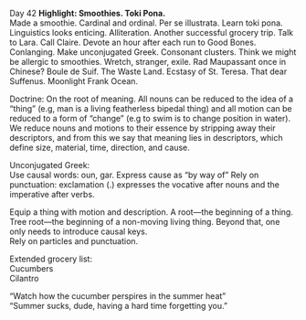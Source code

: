 Day 42 **Highlight: Smoothies. Toki Pona.**  
Made a smoothie. Cardinal and ordinal. Per se illustrata. Learn toki pona. Linguistics looks enticing. Alliteration. Another successful grocery trip. Talk to Lara. Call Claire. Devote an hour after each run to Good Bones. Conlanging. Make unconjugated Greek. Consonant clusters. Think we might be allergic to smoothies. Wretch, stranger, exile. Rad Maupassant once in Chinese? Boule de Suif. The Waste Land. Ecstasy of St. Teresa. That dear Suffenus. Moonlight Frank Ocean. 

Doctrine: On the root of meaning. All nouns can be reduced to the idea of a “thing” (e.g, man is a living featherless bipedal thing) and all motion can be reduced to a form of “change” (e.g to swim is to change position in water). We reduce nouns and motions to their essence by stripping away their descriptors, and from this we say that meaning lies in descriptors, which define size, material, time, direction, and cause. 

Unconjugated Greek:  
Use causal words: oun, gar. Express cause as “by way of” Rely on punctuation: exclamation (.) expresses the vocative after nouns and the imperative after verbs.   
   
Equip a thing with motion and description. A root—the beginning of a thing. Tree root—the beginning of a non-moving living thing. Beyond that, one only needs to introduce causal keys.   
Rely on particles and punctuation.

Extended grocery list:  
Cucumbers  
Cilantro

“Watch how the cucumber perspires in the summer heat”  
“Summer sucks, dude, having a hard time forgetting you.”
